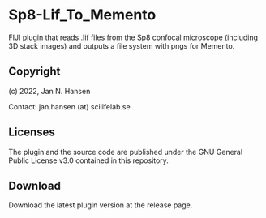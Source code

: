 # Sp8-Lif_To_Memento
FIJI plugin that reads .lif files from the Sp8 confocal microscope (including 3D stack images) and outputs a file system with pngs for Memento.

## Copyright
(c) 2022, Jan N. Hansen

Contact: jan.hansen (at) scilifelab.se

## Licenses
The plugin and the source code are published under the GNU General Public License v3.0 contained in this repository.

## Download
Download the latest plugin version at the release page.
